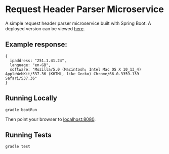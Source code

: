 # Request Header Parser Microservice

A simple request header parser microservice built with Spring Boot. A deployed version can be viewed
[here](https://sliceheaderparser.herokuapp.com/).

## Example response:
```
{
  ipaddress: "251.1.41.24",
  language: "en-GB",
  software: "Mozilla/5.0 (Macintosh; Intel Mac OS X 10_13_4) AppleWebKit/537.36 (KHTML, like Gecko) Chrome/66.0.3359.139 Safari/537.36"
}
```

## Running Locally
```
gradle bootRun
```
Then point your browser to [localhost:8080](http://localhost:8080).

## Running Tests
```
gradle test
```

